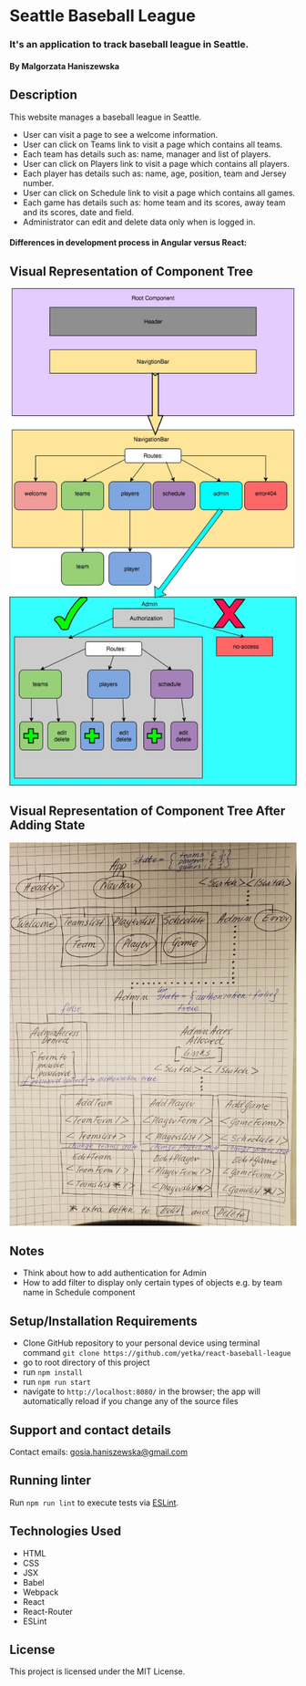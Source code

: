 # Seattle Baseball League

### It's an application to track baseball league in Seattle.

#### By Malgorzata Haniszewska

## Description

This website manages a baseball league in Seattle.
* User can visit a page to see a welcome information.
* User can click on Teams link to visit a page which contains all teams.
* Each team has details such as: name, manager and list of players.
* User can click on Players link to visit a page which contains all players.
* Each player has details such as: name, age, position, team and Jersey number.
* User can click on Schedule link to visit a page which contains all games.
* Each game has details such as: home team and its scores, away team and its scores, date and field.
* Administrator can edit and delete data only when is logged in.
#### Differences in development process in Angular versus React:

## Visual Representation of Component Tree

![Visualization](./ReactBaseballLeague.jpg)

## Visual Representation of Component Tree After Adding State

![NewVisualization](./component-tree-state-version.jpg)

## Notes

* Think about how to add authentication for Admin
* How to add filter to display only certain types of objects e.g. by team name in Schedule component



## Setup/Installation Requirements

* Clone GitHub repository to your personal device using terminal command `git clone https://github.com/yetka/react-baseball-league`
* go to root directory of this project
* run `npm install`
* run `npm run start`
* navigate to `http://localhost:8080/` in the browser; the app will automatically reload if you change any of the source files

## Support and contact details

Contact emails: gosia.haniszewska@gmail.com

## Running linter

Run `npm run lint` to execute tests via [ESLint](https://eslint.org).

## Technologies Used

* HTML
* CSS
* JSX
* Babel
* Webpack
* React
* React-Router
* ESLint

## License

This project is licensed under the MIT License.

